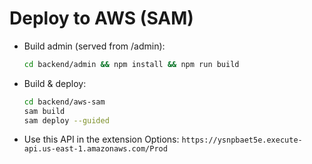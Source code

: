 # Deploy to AWS (SAM)
- Build admin (served from /admin):
  ```bash
  cd backend/admin && npm install && npm run build
  ```
- Build & deploy:
  ```bash
  cd backend/aws-sam
  sam build
  sam deploy --guided
  ```
- Use this API in the extension Options:
  `https://ysnpbaet5e.execute-api.us-east-1.amazonaws.com/Prod`
